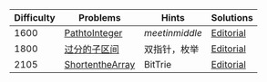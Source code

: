 | Difficulty | Problems | Hints | Solutions |
|------------|------------|-----------|-----------|
| 1600 | [PathtoInteger](https://atcoder.jp/contests/abc402/tasks/abc402_f) | $meet in middle$ | [Editorial](https://github.com/aboutliu/Daily_Problem/blob/main/2025/04/23/solution/PathtoInteger.md) |
| 1800 | [过分的子区间](https://bs.daimayuan.top/p/5) | 双指针，枚举 | [Editorial](https://github.com/aboutliu/Daily_Problem/blob/main/2025/04/05/solution/过分的子区间.md) |
| 2105 | [ShortentheArray](https://codeforces.com/contest/2093/problem/G) | BitTrie | [Editorial](https://github.com/aboutliu/Daily_Problem/blob/main/2025/04/09/solution/ShortentheArray.md) |
